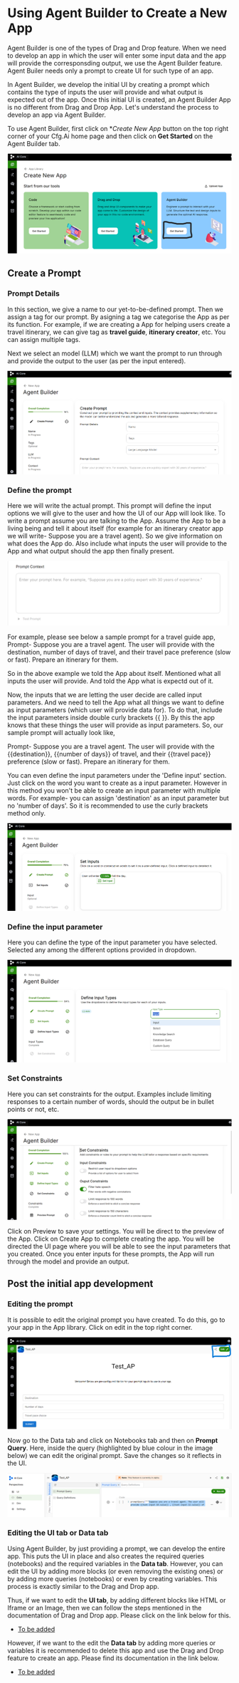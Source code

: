 # Using Agent Builder to Create a New App

Agent Builder is one of the types of Drag and Drop feature. When we need to develop an app in which the user will enter some input data and the app will provide the corresponsding output, we use the Agent Builder feature. Agent Builer needs only a prompt to create UI for such type of an app.

In Agent Builder, we develop the initial UI by creating a prompt which contains the type of inputs the user will provide and what output is expected out of the app. Once this initial UI is created, an Agent Builder App is no different from Drag and Drop App. Let's understand the process to develop an app via Agent Builder.

To use Agent Builder, first click on **Create New App* button on the top right corner of your Cfg.Ai home page and then click on **Get Started** on the Agent Builder tab.

![AB](../../../static/img/Navigating/Create%20New%20App/AB1.png)

## Create a Prompt

### Prompt Details
In this section, we give a name to our yet-to-be-defined prompt. Then we assign a tag for our prompt. By asigning a tag we categorise the App as per its function. For example, if we are creating a App for helping users create a travel itinerary, we can give tag as **travel guide**, **itinerary creator**, etc. You can assign multiple tags.

Next we select an model (LLM) which we want the prompt to run through and provide the output to the user (as per the input entered).

![AB](../../../static/img/Navigating/Create%20New%20App/AB2.png)

### Define the prompt
Here we will write the actual prompt. This prompt will define the input options we will give to the user and how the UI of our App will look like. To write a prompt assume you are talking to the App. Assume the App to be a living being and tell it about itself (for example for an itinerary creator app we will write- Suppose you are a travel agent). So we give information on what does the App do. Also include what inputs the user will provide to the App and what output should the app then finally present.

![AB](../../../static/img/Navigating/Create%20New%20App/AB3.png)

For example, please see below a sample prompt for a travel guide app,
Prompt- Suppose you are a travel agent. The user will provide with the destination, number of days of travel, and their travel pace preference (slow or fast). Prepare an itinerary for them.

So in the above example we told the App about itself. Mentioned what all inputs the user will provide. And told the App what is expectd out of it.

Now, the inputs that we are letting the user decide are called input parameters. And we need to tell the App what all things we want to define as input parameters (which user will provide data for). To do that, include the input parameters inside double curly brackets {{ }}. By this the app knows that these things the user will provide as input parameters. So, our sample prompt will actually look like,

Prompt- Suppose you are a travel agent. The user will provide with the {{destination}}, {{number of days}} of travel, and their {{travel pace}} preference (slow or fast). Prepare an itinerary for them.

You can even define the input parameters under the 'Define input' section. Just click on the word you want to create as a input parameter. However in this method you won't be able to create an input parameter with multiple words. For example- you can assign 'destination' as an input parameter but no 'number of days'. So it is recommended to use the curly brackets method only.

![AB](../../../static/img/Navigating/Create%20New%20App/AB4.png)

### Define the input parameter
Here you can define the type of the input parameter you have selected. Selected any among the different options provided in dropdown.

![AB](../../../static/img/Navigating/Create%20New%20App/AB5.png)

### Set Constraints
Here you can set constraints for the output. Examples include limiting responses to a certain number of words, should the output be in bullet points or not, etc.

![AB](../../../static/img/Navigating/Create%20New%20App/AB6.png)

Click on Preview to save your settings. You will be direct to the preview of the App. Click on Create App to complete creating the app. You will be directed the UI page where you will be able to see the input parameters that you created. Once you enter inputs for these prompts, the App will run through the model and provide an output.

## Post the initial app development

### Editing the prompt

It is possible to edit the original prompt you have created. To do this, go to your app in the App library. Click on edit in the top right corner.

![AB](../../../static/img/Navigating/Create%20New%20App/AB7.png)

Now go to the Data tab and click on Notebooks tab and then on **Prompt Query**. Here, inside the query (highlighted by blue colour in the image below) we can edit the original prompt. Save the changes so it reflects in the UI.

![AB](../../../static/img/Navigating/Create%20New%20App/AB8.png)

### Editing the UI tab or Data tab

Using Agent Builder, by just providing a prompt, we can develop the entire app. This puts the UI in place and also creates the required queries (notebooks) and the required variables in the **Data tab**. However, you can edit the UI by adding more blocks (or even removing the existing ones) or by adding more queries (notebooks) or even by creating variables. This process is exactly similar to the Drag and Drop app.

Thus, if we want to edit the **UI tab**, by adding different blocks like HTML or Iframe or an Image, then we can follow the steps mentioned in the documentation of Drag and Drop app. Please click on the link below for this.

*    [To be added](#To-be-added)

However, if we want to the edit the **Data tab** by adding more queries or variables it is recommended to delete this app and use the Drag and Drop feature to create an app. Please find its documentation in the link below.

*    [To be added](#To-be-added)


